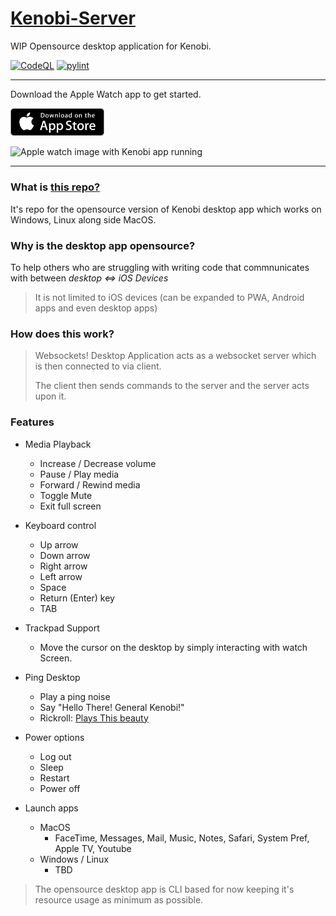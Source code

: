 # [Kenobi-Server](https://aayush9029.github.io/KenobiSite/)
WIP Opensource desktop application for Kenobi.

[![CodeQL](https://github.com/Aayush9029/Kenobi-Server/actions/workflows/codeql-analysis.yml/badge.svg?branch=alpha-staging)](https://github.com/Aayush9029/Kenobi-Server/actions/workflows/codeql-analysis.yml) [![pylint](https://github.com/Aayush9029/Kenobi-Server/actions/workflows/pylint.yml/badge.svg)](https://github.com/Aayush9029/Kenobi-Server/actions/workflows/pylint.yml)

---
Download the Apple Watch app to get started.

<a href="https://apps.apple.com/us/app/kenobi/id1595469125"><img src="https://raw.githubusercontent.com/Aayush9029/Kenobi-Server/main/readme-assets/download-appstore-icon.png" width="150px"></a>

![Apple watch image with Kenobi app running](https://aayush9029.github.io/KenobiSite/img/mainresize.png)

---

### What is [this repo?](https://github.com/Aayush9029/Kenobi-Server)
It's repo for the opensource version of Kenobi desktop app which works on Windows, Linux along side MacOS.

### Why is the desktop app opensource?
To help others who are struggling with writing code that commnunicates with between *desktop <=> iOS Devices*
> It is not limited to iOS devices (can be expanded to PWA, Android apps and even desktop apps)


### How does this work?
> Websockets! 
> Desktop Application acts as a websocket server which is then connected to via client.
>
> The client then sends commands to the server and the server acts upon it.
>

### Features
  - Media Playback
    - Increase / Decrease volume
    - Pause / Play media
    - Forward / Rewind media
    - Toggle Mute
    - Exit full screen
    
  - Keyboard control
    - Up arrow
    - Down arrow
    - Right arrow
    - Left arrow
    - Space
    - Return (Enter) key
    - TAB
    
  - Trackpad Support
    - Move the cursor on the desktop by simply interacting with watch Screen.
   
  - Ping Desktop
    - Play a ping noise
    - Say "Hello There! General Kenobi!"
    - Rickroll: [Plays This beauty](https://www.youtube.com/watch?v=dQw4w9WgXcQ)
   
  - Power options
    - Log out
    - Sleep
    - Restart
    - Power off
   
  - Launch apps
    - MacOS
      - FaceTime, Messages, Mail, Music, Notes, Safari, System Pref, Apple TV, Youtube
    - Windows / Linux
      - TBD
   

> The opensource desktop app is CLI based for now keeping it's resource usage as minimum as possible.
